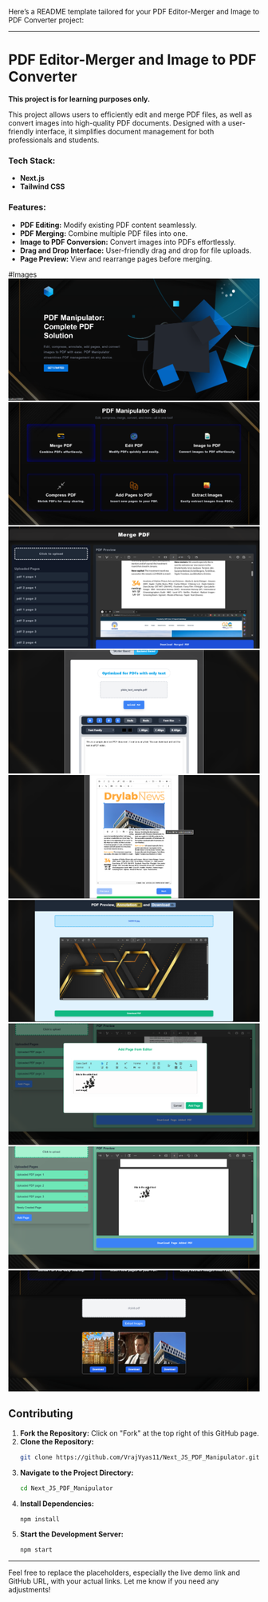 Here’s a README template tailored for your PDF Editor-Merger and Image to PDF Converter project:

---

# PDF Editor-Merger and Image to PDF Converter

**This project is for learning purposes only.**


This project allows users to efficiently edit and merge PDF files, as well as convert images into high-quality PDF documents. Designed with a user-friendly interface, it simplifies document management for both professionals and students.

### Tech Stack:
- **Next.js**
- **Tailwind CSS**

### Features:
- **PDF Editing:** Modify existing PDF content seamlessly.
- **PDF Merging:** Combine multiple PDF files into one.
- **Image to PDF Conversion:** Convert images into PDFs effortlessly.
- **Drag and Drop Interface:** User-friendly drag and drop for file uploads.
- **Page Preview:** View and rearrange pages before merging.


#Images
![Laptop View](./livedemoimages/1.png)
![Laptop View](./livedemoimages/2.png)
![Laptop View](./livedemoimages/3.png)
![Laptop View](./livedemoimages/4.png)
![Laptop View](./livedemoimages/5.png)
![Laptop View](./livedemoimages/6.png)
![Laptop View](./livedemoimages/7.png)
![Laptop View](./livedemoimages/8.png)
![Laptop View](./livedemoimages/9.png)

## Contributing

1. **Fork the Repository:** Click on "Fork" at the top right of this GitHub page.
2. **Clone the Repository:**
   ```bash
   git clone https://github.com/VrajVyas11/Next_JS_PDF_Manipulator.git
   ```
3. **Navigate to the Project Directory:**
   ```bash
   cd Next_JS_PDF_Manipulator
   ```
4. **Install Dependencies:**
   ```bash
   npm install
   ```
5. **Start the Development Server:**
   ```bash
   npm start
   ```

---

Feel free to replace the placeholders, especially the live demo link and GitHub URL, with your actual links. Let me know if you need any adjustments!
